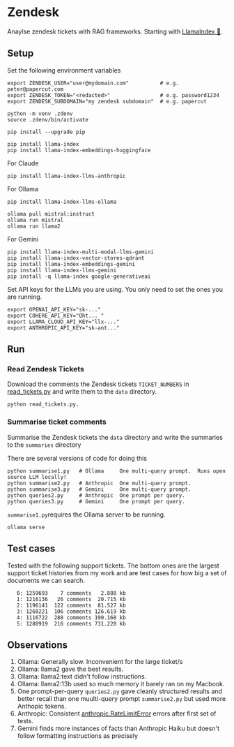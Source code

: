 # Zendesk
Anaylse zendesk tickets with RAG frameworks.
Starting with [LlamaIndex 🦙](https://www.llamaindex.ai/).

## Setup

Set the following environment variables
```
export ZENDESK_USER="user@mydomain.com"          # e.g. peter@papercut.com
export ZENDESK_TOKEN="<redacted>"                # e.g. password1234
export ZENDESK_SUBDOMAIN="my zendesk subdomain"  # e.g. papercut

python -m venv .zdenv
source .zdenv/bin/activate

pip install --upgrade pip

pip install llama-index
pip install llama-index-embeddings-huggingface
```

For Claude

```
pip install llama-index-llms-anthropic
```

For Ollama

```
pip install llama-index-llms-ollama

ollama pull mistral:instruct
ollama run mistral
ollama run llama2
```

For Gemini

```
pip install llama-index-multi-modal-llms-gemini
pip install llama-index-vector-stores-qdrant
pip install llama-index-embeddings-gemini
pip install llama-index-llms-gemini
pip install -q llama-index google-generativeai
```


Set API keys for the LLMs you are using. You only need to set the ones you are running.
```
export OPENAI_API_KEY="sk-..."
export COHERE_API_KEY="Qht... "
export LLAMA_CLOUD_API_KEY="llx-..."
export ANTHROPIC_API_KEY="sk-ant..."
```


## Run

### Read Zendesk Tickets

Download the comments the Zendesk tickets `TICKET_NUMBERS` in [read_tickets.py](read_tickets.py) and
write them to
the `data` directory.


```
python read_tickets.py.
```

### Summarise ticket comments

Summarise the Zendesk tickets the `data` directory and write the summaries to the `summaries`
directory

There are several versions of code for doing this
```
python summarise1.py   # Ollama     One multi-query prompt.  Runs open source LLM locally!
python summarise2.py   # Anthropic  One multi-query prompt.
python summarise3.py   # Gemini     One multi-query prompt.
python queries2.py     # Anthropic  One prompt per query.
python queries3.py     # Gemini     One prompt per query.
```

`summarise1.py`requires the Ollama server to be running.
```
ollama serve
```


## Test cases

Tested with the following support tickets. The bottom ones are the largest support ticket histories
from my work and are test cases for how big a set of documents we can search.

```
   0: 1259693    7 comments   2.888 kb
   1: 1216136   26 comments  20.715 kb
   2: 1196141  122 comments  81.527 kb
   3: 1260221  106 comments 126.619 kb
   4: 1116722  288 comments 190.168 kb
   5: 1280919  216 comments 731.220 kb
```
## Observations

1. Ollama: Generally slow. Inconvenient for the large ticket/s
1. Ollama: llama2 gave the best results.
1. Ollama: llama2:text didn't follow instructions.
1. Ollama: llama2:13b used so much memory it barely ran on my Macbook.
1. One prompt-per-query `queries2.py` gave cleanly structured results and better recall than one
muulti-query prompt `summarise2.py` but used more Anthopic tokens.
1. Anthropic: Consistent [anthropic.RateLimitError](claude.png) errors after first set of tests.
1. Gemini finds more instances of facts than Anthropic Haiku but doesn't follow formatting
instructions as precisely
